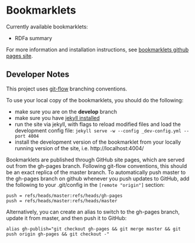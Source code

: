 Bookmarklets
============

Currently available bookmarklets:
- RDFa summary

For more information and installation instructions, see [bookmarklets github pages site](http://emory-libraries.github.io/bookmarklets/).


Developer Notes
---------------

This project uses [git-flow](https://github.com/nvie/gitflow) branching conventions.

To use your local copy of the bookmarklets, you should do the following:
- make sure you are on the **develop** branch
- make sure you have [jekyll installed](http://jekyllrb.com/docs/installation/)
- run the site via jekyll, with flags to reload modified files and load
  the development config file: ```jekyll serve -w --config _dev-config.yml --port 4004```
- install the development version of the bookmarklet from your locally running
  version of the site, i.e. http://localhost:4004/

Bookmarklets are published through GitHub site pages, which are served out from
the gh-pages branch.  Following git-flow conventions, this should be an exact
replica of the master branch.  To automatically push master to the gh-pages branch
on github whenever you push updates to GitHub, add the following to your
.git/config in the ```[remote "origin"]``` section:

    push = refs/heads/master:refs/heads/gh-pages
    push = refs/heads/master:refs/heads/master

Alternatively, you can create an alias to switch to the gh-pages branch, update
it from master, and then push it to GitHub:

    alias gh-publish="git checkout gh-pages && git merge master && git push origin gh-pages && git checkout -"
